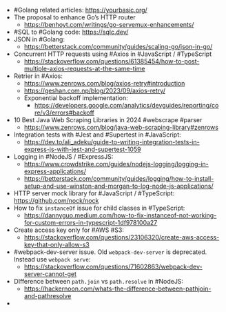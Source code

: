 - #Golang related articles: https://yourbasic.org/
- The proposal to enhance Go’s HTTP router
	- https://benhoyt.com/writings/go-servemux-enhancements/
- #SQL to #Golang code: https://sqlc.dev/
- JSON in #Golang:
	- https://betterstack.com/community/guides/scaling-go/json-in-go/
- Concurrent HTTP requests using #Axios in #JavaScript / #TypeScript
	- https://stackoverflow.com/questions/61385454/how-to-post-multiple-axios-requests-at-the-same-time
- Retrier in #Axios:
	- https://www.zenrows.com/blog/axios-retry#introduction
	- https://geshan.com.np/blog/2023/09/axios-retry/
	- Exponential backoff implementation:
		- https://developers.google.com/analytics/devguides/reporting/core/v3/errors#backoff
- 10 Best Java Web Scraping Libraries in 2024 #webscrape #parser
	- https://www.zenrows.com/blog/java-web-scraping-library#zenrows
- Integration tests with #Jest and #Supertest in #JavaScript:
	- https://dev.to/ali_adeku/guide-to-writing-integration-tests-in-express-js-with-jest-and-supertest-1059
- Logging in #NodeJS / #ExpressJS:
	- https://www.crowdstrike.com/guides/nodejs-logging/logging-in-express-applications/
	- https://betterstack.com/community/guides/logging/how-to-install-setup-and-use-winston-and-morgan-to-log-node-js-applications/
- HTTP server mock library for #JavaScript / #TypeScript: https://github.com/nock/nock
- How to fix `instanceOf` issue for child classes in #TypeScript:
	- https://dannyguo.medium.com/how-to-fix-instanceof-not-working-for-custom-errors-in-typescript-1df978100a27
- Create access key only for #AWS #S3:
	- https://stackoverflow.com/questions/23106320/create-aws-access-key-that-only-allow-s3
- #webpack-dev-server issue. Old `webpack-dev-server` is deprecated. Instead use `webpack serve`:
	- https://stackoverflow.com/questions/71602863/webpack-dev-server-cannot-get
- DIfference between `path.join` vs `path.resolve` in #NodeJS:
	- https://hackernoon.com/whats-the-difference-between-pathjoin-and-pathresolve
-